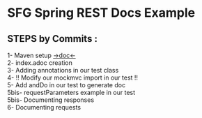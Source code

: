# SFG Spring REST Docs Example

## STEPS by Commits :
1- Maven setup [ ->doc<-](https://docs.spring.io/spring-restdocs/docs/current/reference/htmlsingle/)  
2- index.adoc creation  
3- Adding annotations in our test class  
4- !! Modify our mockmvc import in our test !!  
5- Add andDo in our test to generate doc  
5bis- requestParameters example in our test  
5bis- Documenting responses  
6- Documenting requests  
